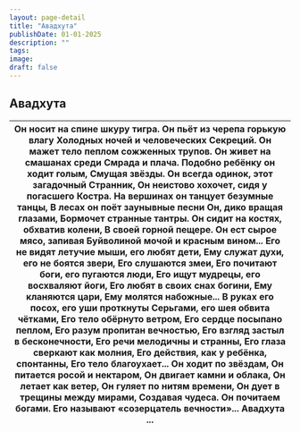 ```yaml
---
layout: page-detail
title: "Авадхута"
publishDate: 01-01-2025
description: ""
tags:
image:
draft: false
---
```


## Авадхута
| Он носит на спине шкуру тигра. Он пьёт из черепа горькую влагу Холодных ночей и человеческих  Секреций.  Он мажет тело пеплом сожженных трупов. Он живет на смашанах среди  Смрада и плача.  Подобно ребёнку он ходит голым,  Смущая звёзды. Он всегда одинок, этот загадочный  Странник,  Он неистово хохочет, сидя у погасшего  Костра. На вершинах он танцует безумные танцы, В лесах он поёт заунывные песни Он, дико вращая глазами, Бормочет странные тантры.  Он сидит на костях, обхватив колени,  В своей горной пещере. Он ест сырое мясо, запивая  Буйволиной мочой и красным вином...  Его не видят летучие мыши, его любят дети, Ему служат духи, его не боятся звери, Его слушаются змеи, Его почитают боги, его пугаются люди, Его ищут мудрецы, его восхваляют йоги, Его любят в своих снах богини, Ему кланяются цари, Ему молятся набожные...  В руках его посох, его уши проткнуты  Серьгами, его шея обвита чётками, Его тело обёрнуто ветром, Его сердце посыпано пеплом, Его разум пропитан вечностью, Его взгляд застыл в бесконечности, Его речи мелодичны и странны,  Его глаза сверкают как молния, Его действия, как у ребёнка, спонтанны, Его тело благоухает... Он ходит по звёздам,  Он питается росой и нектаром, Он двигает камни и облака, Он летает как ветер, Он гуляет по нитям времени, Он дует в трещины между мирами, Создавая чудеса.  Он почитаем богами. Его называют «созерцатель вечности»...  Авадхута ... |
| ------------------------------------------------------------------------------------------------------------------------------------------------------------------------------------------------------------------------------------------------------------------------------------------------------------------------------------------------------------------------------------------------------------------------------------------------------------------------------------------------------------------------------------------------------------------------------------------------------------------------------------------------------------------------------------------------------------------------------------------------------------------------------------------------------------------------------------------------------------------------------------------------------------------------------------------------------------------------------------------------------------------------------------------------------------------------------------------------------------------------------------------------------------------------------------------------------------------------------------------------------------------------------------------------------------------------------------------------------------------------------------------------------------------------------------------------------- |
  
  
